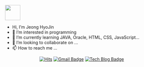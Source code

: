<img src="https://user-images.githubusercontent.com/87711421/136366391-a840bd61-5eab-4ea0-9244-e48a68164434.gif"  width="50" height="50"/>

- Hi, I’m Jeong HyoJin
- 👀 I’m interested in programming
- 🌱 I’m currently learning JAVA, Oracle, HTML, CSS, JavaScript...
- 💞️ I’m looking to collaborate on ...
- 📫 How to reach me ...

<!---
hyodii/hyodii is a ✨ special ✨ repository because its `README.md` (this file) appears on your GitHub profile.
You can click the Preview link to take a look at your changes.
--->
<div align=center>
  
[![Hits](https://hits.seeyoufarm.com/api/count/incr/badge.svg?url=https%3A%2F%2Fgithub.com%2Fhyodii&count_bg=%23A2E9FF&title_bg=%23C6C6C6&icon=&icon_color=%23E7E7E7&title=hits&edge_flat=false)](https://hits.seeyoufarm.com)
[![Gmail Badge](https://img.shields.io/badge/Gmail-d14836?style=flat-square&logo=Gmail&logoColor=white&link=mailto:hyodii9736@gmail.com)](mailto:hyodii9736@gmail.com)
[![Tech Blog Badge](http://img.shields.io/badge/-Tech%20blog-turquoise?style=flat-square&link=https://velog.io/@hyojin_j/)](https://velog.io/@hyojin_j/)
  
</div>


